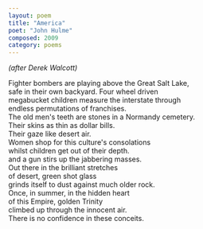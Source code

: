 ```yaml
---
layout: poem
title: "America"
poet: "John Hulme"
composed: 2009
category: poems
---
```


_(after Derek Walcott)_

<div class="ll">Fighter bombers are playing above the Great Salt Lake,</div>
<div class="ll">safe in their own backyard.  Four wheel driven</div>
<div class="ll">megabucket children measure the interstate through</div> 
<div class="ll">endless permutations of franchises.</div>
<div class="ll">The old men's teeth are stones in a Normandy cemetery.</div>
<div class="ll">Their skins as thin as dollar bills.</div>
<div class="ll">Their gaze like desert air.</div>
<div class="ll">Women shop for this culture's consolations</div>
<div class="ll">whilst children get out of their depth.</div>
<div class="ll">and a gun stirs up the jabbering masses.</div>
<div class="ll">Out there in the brilliant stretches</div>
<div class="ll">of desert, green shot glass</div>
<div class="ll">grinds itself to dust against much older rock.</div>
<div class="ll">Once, in summer, in the hidden heart</div>
<div class="ll">of this Empire, golden Trinity</div>
<div class="ll">climbed up through the innocent air.</div>  
<div class="ll">There is no confidence in these conceits.</div> 
